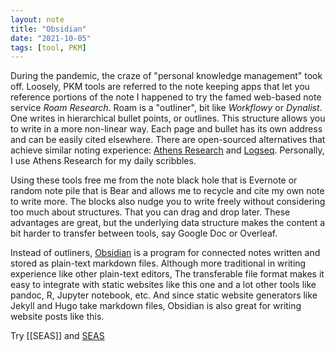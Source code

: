 ```yaml
---
layout: note
title: "Obsidian"
date: "2021-10-05"
tags: [tool, PKM]
---
```


During the pandemic, the craze of "personal knowledge management" took off. Loosely, PKM tools are referred to the note keeping apps that let you reference portions of the note I happened to try the famed web-based note service *Roam Research*. Roam is a "outliner", bit like *Workflowy* or *Dynalist*.  One writes in hierarchical bullet points, or outlines. This structure allows you to write in a more non-linear way. Each page and bullet has its own address and can be easily cited elsewhere. There are open-sourced alternatives that achieve similar noting experience: [Athens Research](https://github.com/athensresearch/athens) and [Logseq](https://github.com/logseq/logseq). Personally, I use Athens Research for my daily scribbles.

Using these tools free me from the note black hole that is Evernote or random note pile that is Bear and allows me to recycle and cite my own note to write more. The blocks also nudge you to write freely without considering too much about structures. That you can drag and drop later. These advantages are great, but the underlying data structure makes the content a bit harder to transfer between tools, say Google Doc or Overleaf.

Instead of outliners, [Obsidian](https://obsidian.md/) is a program for connected notes written and stored as plain-text markdown files. Although more traditional in writing experience like other plain-text editors, The transferable file format makes it easy to integrate with static websites like this one and a lot other tools like pandoc, R, Jupyter notebook, etc. And since static website generators like Jekyll and Hugo take markdown files, Obsidian is also great for writing website posts like this.

Try [[SEAS]] and [SEAS](notes/SEAS.md)